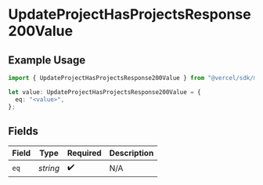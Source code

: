 # UpdateProjectHasProjectsResponse200Value

## Example Usage

```typescript
import { UpdateProjectHasProjectsResponse200Value } from "@vercel/sdk/models/updateprojectop.js";

let value: UpdateProjectHasProjectsResponse200Value = {
  eq: "<value>",
};
```

## Fields

| Field              | Type               | Required           | Description        |
| ------------------ | ------------------ | ------------------ | ------------------ |
| `eq`               | *string*           | :heavy_check_mark: | N/A                |